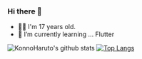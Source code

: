 ### Hi there 👋

- 💁‍♂️ I'm 17 years old.
- 🌱 I’m currently learning ... Flutter 

![KonnoHaruto's github stats](https://github-readme-stats.vercel.app/api?username=KonnoHaruto)
[![Top Langs](https://github-readme-stats.vercel.app/api/top-langs/?username=KonnoHaruto)](https://github.com/anuraghazra/github-readme-stats)
